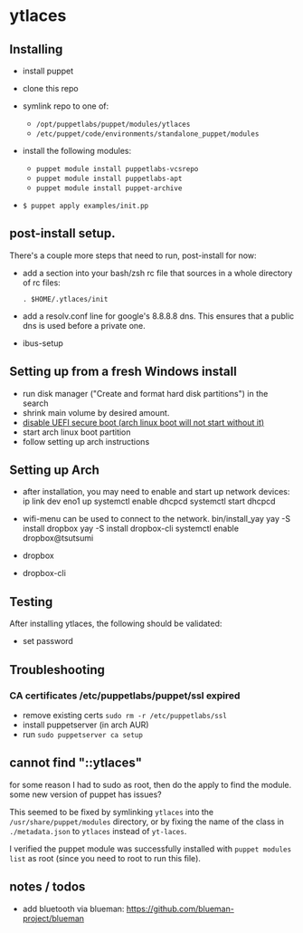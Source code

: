 # ytlaces

## Installing

* install puppet
* clone this repo
* symlink repo to one of:
  * `/opt/puppetlabs/puppet/modules/ytlaces`
  * `/etc/puppet/code/environments/standalone_puppet/modules`
* install the following modules:
  *  `puppet module install puppetlabs-vcsrepo`
  *  `puppet module install puppetlabs-apt`
  *  `puppet module install puppet-archive`

* `$ puppet apply examples/init.pp`

## post-install setup.

There's a couple more steps that need to run, post-install for now:

* add a section into your bash/zsh rc file that sources in a whole directory of rc files:

  `. $HOME/.ytlaces/init`

* add a resolv.conf line for google's 8.8.8.8 dns. This ensures that a public dns is used before a private one.
* ibus-setup

## Setting up from a fresh Windows install

* run disk manager ("Create and format hard disk partitions") in the search
* shrink main volume by desired amount.
* [disable UEFI secure boot (arch linux boot will not start without it)](https://wiki.archlinux.org/index.php/Dual_boot_with_Windows#UEFI_Secure_Boot)
* start arch linux boot partition
* follow setting up arch instructions

## Setting up Arch

* after installation, you may need to enable and start up network devices:
    ip link dev eno1 up
    systemctl enable dhcpcd
    systemctl start dhcpcd
* wifi-menu can be used to connect to the network.
    bin/install_yay
    yay -S install dropbox
    yay -S install dropbox-cli
    systemctl enable dropbox@tsutsumi

* dropbox
* dropbox-cli

## Testing

After installing ytlaces, the following should be validated:

* set password

## Troubleshooting

### CA certificates /etc/puppetlabs/puppet/ssl expired

- remove existing certs `sudo rm -r /etc/puppetlabs/ssl`
- install puppetserver (in arch AUR)
- run `sudo puppetserver ca setup`

## cannot find "::ytlaces"

for some reason I had to sudo as root, then do the apply to find the module. some new version of puppet has issues?

This seemed to be fixed by symlinking `ytlaces` into the `/usr/share/puppet/modules` directory, or by fixing the name of the class in `./metadata.json` to `ytlaces` instead of `yt-laces`.

I verified the puppet module was successfully installed with `puppet modules list` as root (since you need to root to run this file).

## notes / todos

- add bluetooth via blueman: https://github.com/blueman-project/blueman